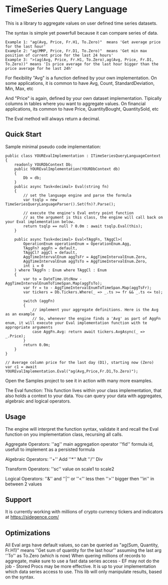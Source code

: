 
# TimeSeries Query Language

This is a library to aggregate values on user defined time series datasets.

The syntax is simple yet powerfull because it can compare series of data.

    Example 1: "ag(Avg, Price, Fr.H1, To.Zero)"  means 'Get average price for the last hour'
    Example 2: "ag(MMP, Price, Fr.D1, To.Zero)"  means 'Get min max position of current price for the last 24 hours'
    Example 3: ">(ag(Avg, Price, Fr.H1, To.Zero),ag(Avg, Price, Fr.D1, To.Zero))" means 'Is price average for the last hour bigger than the price average for he last 24h'

For flexibility "Avg" is a function defined by your own implementation.
On some applications, it is common to have Avg, Count, StandardDeviation, Min, Max, etc 

And "Price" is again, defined by your own dataset implementation. Tipically columns in tables where you want to aggregate values.
On financial applications, its common to have Price, QuantityBought, QuantitySold, etc

The Eval method will always return a decimal.

## Quick Start

Sample minimal pseudo code implementation:

```
public class YOUREvalImplementation : ITimeSeriesQueryLanguageContext
{
    readonly YOURDbContext Db;
    public YOUREvalImplementation(YOURDbContext db)
    {
        Db = db;
    }
    public async Task<decimal> Eval(string fn)
    {
        // set the language engine and parse the formula
        var tsqlp = new TimeSeriesQueryLanguageParser().Set(fn)?.Parse();
        
        // execute the engine's Eval entry point function
        // as the argument is this class, the engine will call back on your Eval implementation below.
        return tsqlp == null ? 0.0m : await tsqlp.Eval(this);
    }

    public async Task<decimal> Eval<TAggFn, TAggCl>(
        OperationEnum operationEnum = OperationEnum.Agg,
        TAggFn? aggFn = default,
        TAggCl? aggCl = default,
        AggTimeIntervalEnum aggTsFr = AggTimeIntervalEnum.Zero,
        AggTimeIntervalEnum aggTsTo = AggTimeIntervalEnum.Zero,
        int i = 0
    ) where TAggFn : Enum where TAggCl : Enum
    {
        var to = DateTime.UtcNow - AggTimeIntervalEnumToTimeSpan.Map(aggTsTo);
        var fr = to - AggTimeIntervalEnumToTimeSpan.Map(aggTsFr);
        var tickers = Db.Tickers.Where(_ => _.ts >= fr && _.ts <= to);

        switch (aggFn)
        {
            // implement your aggregate definitions. Here is the Avg as an example
            // So, whenever the engine finds a 'Avg' as part of AggFn enum, it will execute your Eval implementation function with te appropriate arguments
            case AggFn.Avg: return await tickers.AvgAsync(_ => _.Price);
        }
        return 0.0m;
    }
}

// Average column price for the last day (D1), starting now (Zero)
var c1 = await YOUREvalImplementation.Eval("ag(Avg,Price,Fr.D1,To.Zero)");										

```

Open the Samples project to see it in action with many more examples.

The Eval function:
This function lives within your class implementation, that also holds a context to your data.
You can query your data with aggregates, algebraic and logical operators.

## Usage

The engine will interpret the function syntax, validate it and recall the Eval function on you implementation class, recursing all calls.

Aggregate Operators: 
    ''ag'' main aggregation operator
    ''fid'' formula id, usefull to implement as a persisted formula

Algebraic Operators: 
    ''+'' Add 
    ''*'' Mult 
    ''/'' Div

Transform Operators: 
    ''sc'' value on scale1 to scale2

Logical Operators: 
    ''&'' and
    ''|'' or
    ''<'' less then 
    ''>'' bigger then
    ''in'' in between 2 values

## Support

It is currently working with millions of crypto currency tickers and indicators at https://sidegence.com/

## Optimizations
All Eval args have default values, so can be queried as "ag(Sum, Quantity, Fr.H1)"  means ''Get sum of quantity for the last hour'' 
assuming the last arg ''To'' as To.Zero (which is now)
When quering millions of records to aggregate, make sure to use a fast data series access - EF may not do the job - Stored Procs may be more effective.
It is up to your implementation which data series access to use. This lib will only manipulate results, based on the syntax.